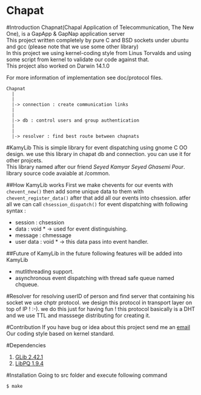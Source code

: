 Chapat
======
#Introduction
Chapnat(Chapal Application of Telecommunication, The New One),
is a GapApp & GapNap application server  
This project written completely by pure C and BSD sockets
under ubuntu and gcc (please note that we use some other library)  
In this project we using kernel-coding style from Linus Torvalds and using some
script from kernel to validate our code against that.  
This project also worked on Darwin 14.1.0  

For more information of implementation see doc/protocol files.  

```
Chapnat
  |
  |
  |-> connection : create communication links
  |
  |
  |-> db : control users and group authentication
  |
  |
  |-> resolver : find best route between chapnats
```

#KamyLib
This is simple library for event dispatching using gnome C OO design.
we use this library in chapat db and connection. you can use it for
other projcets.  
This library named after our friend *Seyed Kamyar Seyed Ghasemi Pour*.  
library source code avaiable at /common.

##How KamyLib works
First we make chevents for our events with `chevent_new()` then add some unique data
to them with `chevent_register_data()` after that add all our events into chsession.
atfer all we can call `chsession_dispatch()` for event dispatching with following syntax :
* session : chsession
* data : void * -> used for event distinguishing.
* message : chmessage
* user data : void * -> this data pass into event handler.

##Future of KamyLib
in the future following features will be added into KamyLib
* mutlithreading support.
* asynchronous event dispatching with thread safe queue named chqueue.


#Resolver
for resolving userID of person and find server that containing his socket we use
chptr protocol. we design this protocol in transport layer on top of IP ! :-). we do
this just for having fun ! this protocol basically is a DHT and we use TTL and masssege
distributing for creating it.


#Contribution
If you have bug or idea about this project send me an [email](mailto:parham.alvani@gmail.com)  
Our coding style based on kernel standard.

#Dependencies
1. [GLib 2.42.1](https://developer.gnome.org/glib/2.42/)
2. [LibPQ 1.9.4](http://www.postgresql.org/docs/9.4/static/index.html)

#Installation
Going to src folder and execute following command

	$ make

